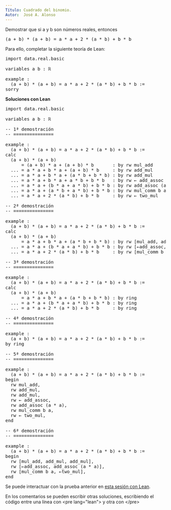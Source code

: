 ```yaml
---
Título: Cuadrado del binomio.
Autor:  José A. Alonso
---
```


Demostrar que si a y b son números reales, entonces
<pre lang="text">
(a + b) * (a + b) = a * a + 2 * (a * b) + b * b
</pre>

Para ello, completar la siguiente teoría de Lean:

<pre lang="lean">
import data.real.basic

variables a b : ℝ

example :
  (a + b) * (a + b) = a * a + 2 * (a * b) + b * b :=
sorry
</pre>

<b>Soluciones con Lean</b>

<pre lang="lean">
import data.real.basic

variables a b : ℝ

-- 1ª demostración
-- ===============

example :
  (a + b) * (a + b) = a * a + 2 * (a * b) + b * b :=
calc
  (a + b) * (a + b)
      = (a + b) * a + (a + b) * b       : by rw mul_add
  ... = a * a + b * a + (a + b) * b     : by rw add_mul
  ... = a * a + b * a + (a * b + b * b) : by rw add_mul
  ... = a * a + b * a + a * b + b * b   : by rw ← add_assoc
  ... = a * a + (b * a + a * b) + b * b : by rw add_assoc (a * a)
  ... = a * a + (a * b + a * b) + b * b : by rw mul_comm b a
  ... = a * a + 2 * (a * b) + b * b     : by rw ← two_mul

-- 2ª demostración
-- ===============

example :
  (a + b) * (a + b) = a * a + 2 * (a * b) + b * b :=
calc
  (a + b) * (a + b)
      = a * a + b * a + (a * b + b * b) : by rw [mul_add, add_mul, add_mul]
  ... = a * a + (b * a + a * b) + b * b : by rw [←add_assoc, add_assoc (a * a)]
  ... = a * a + 2 * (a * b) + b * b     : by rw [mul_comm b a, ←two_mul]

-- 3ª demostración
-- ===============

example :
  (a + b) * (a + b) = a * a + 2 * (a * b) + b * b :=
calc
  (a + b) * (a + b)
      = a * a + b * a + (a * b + b * b) : by ring
  ... = a * a + (b * a + a * b) + b * b : by ring
  ... = a * a + 2 * (a * b) + b * b     : by ring

-- 4ª demostración
-- ===============

example :
  (a + b) * (a + b) = a * a + 2 * (a * b) + b * b :=
by ring

-- 5ª demostración
-- ===============

example :
  (a + b) * (a + b) = a * a + 2 * (a * b) + b * b :=
begin
  rw mul_add,
  rw add_mul,
  rw add_mul,
  rw ← add_assoc,
  rw add_assoc (a * a),
  rw mul_comm b a,
  rw ← two_mul,
end

-- 6ª demostración
-- ===============

example :
  (a + b) * (a + b) = a * a + 2 * (a * b) + b * b :=
begin
  rw [mul_add, add_mul, add_mul],
  rw [←add_assoc, add_assoc (a * a)],
  rw [mul_comm b a, ←two_mul],
end
</pre>

Se puede interactuar con la prueba anterior en <a href="https://leanprover-community.github.io/lean-web-editor/#url=https://raw.githubusercontent.com/jaalonso/Calculemus/main/src/Cuadrado_del_binomio.lean" rel="noopener noreferrer" target="_blank">esta sesión con Lean</a>.

En los comentarios se pueden escribir otras soluciones, escribiendo el código entre una línea con &#60;pre lang=&quot;lean&quot;&#62; y otra con &#60;/pre&#62;
